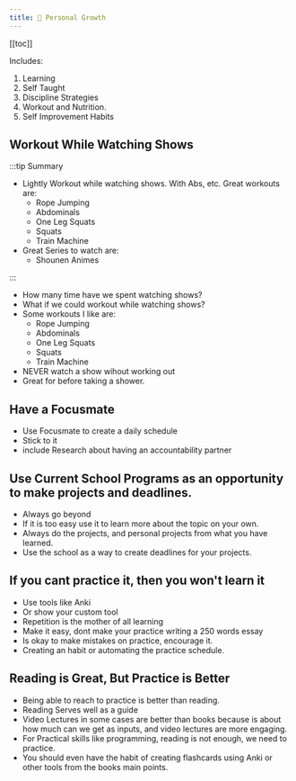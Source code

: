 ```yaml
---
title: 🌱 Personal Growth
---
```



[[toc]]

Includes:

1. Learning
2. Self Taught
3. Discipline Strategies
4. Workout and Nutrition.
5. Self Improvement Habits


## Workout While Watching Shows


:::tip Summary

- Lightly Workout while watching shows. With Abs, etc. Great workouts are:
  - Rope Jumping
  - Abdominals
  - One Leg Squats
  - Squats
  - Train Machine
- Great Series to watch are:
  - Shounen Animes

:::


- How many time have we spent watching shows?
- What if we could workout while watching shows?
- Some workouts I like are:
  - Rope Jumping
  - Abdominals
  - One Leg Squats
  - Squats
  - Train Machine
- NEVER watch a show wihout working out
- Great for before taking a shower. 

## Have a Focusmate

- Use Focusmate to create a daily schedule
- Stick to it
- include Research about having an accountability partner


## Use Current School Programs as an opportunity to make projects and deadlines.

- Always go beyond
- If it is too easy use it to learn more about the topic on your own.
- Always do the projects, and personal projects from what you have learned.
- Use the school as a way to create deadlines for your projects.


## If you cant practice it, then you won't learn it



- Use tools like Anki
- Or show your custom tool
- Repetition is the mother of all learning
- Make it easy, dont make your practice writing a 250 words essay
- Is okay to make mistakes on practice, encourage it.
- Creating an habit or automating the practice schedule.


## Reading is Great, But Practice is Better

- Being able to reach to practice is better than reading.
- Reading Serves well as a guide
- Video Lectures in some cases are better than books because is about how much can we get as inputs, and video lectures are more engaging.
- For Practical skills like programming, reading is not enough, we need to practice.
- You should even have the habit of creating flashcards using Anki or other tools from the books main points.








